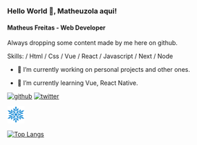 ### Hello World 👋, Matheuzola aqui!
#### Matheus Freitas - Web Developer
Always dropping some content made by me here on github.

Skills: / Html / Css / Vue / React / Javascript / Next / Node

- 🔭 I’m currently working on personal projects and other ones. 

- 🌱 I’m currently learning Vue, React Native. 


[<img src='https://cdn.jsdelivr.net/npm/simple-icons@3.0.1/icons/github.svg' alt='github' height='40'>](https://github.com/matheusfreitas11)  [<img src='https://cdn.jsdelivr.net/npm/simple-icons@3.0.1/icons/twitter.svg' alt='twitter' height='40'>](https://twitter.com/aloumath)  

<a href='https://archiveprogram.github.com/'><img src='https://raw.githubusercontent.com/acervenky/animated-github-badges/master/assets/acbadge.gif' width='40' height='40'></a> 

[![Top Langs](https://github-readme-stats.vercel.app/api/top-langs/?username=matheusfreitas11)](https://github.com/anuraghazra/github-readme-stats)


